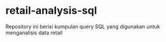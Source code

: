 # retail-analysis-sql
Repository ini berisi kumpulan query SQL yang digunakan untuk menganalisis data retail
